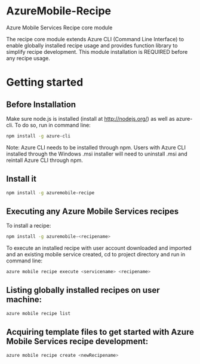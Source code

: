 AzureMobile-Recipe
=======================

Azure Mobile Services Recipe core module

The recipe core module extends Azure CLI (Command Line Interface) to enable globally installed recipe usage and provides function library to simplify recipe development. This module installation is REQUIRED before any recipe usage.

# Getting started

## Before Installation
Make sure node.js is installed (install at http://nodejs.org/) as well as azure-cli. To do so, run in command line:
```bash
npm install -g azure-cli
```
Note: Azure CLI needs to be installed through npm. Users with Azure CLI installed through the Windows .msi installer will need to uninstall .msi and reintall Azure CLI through npm.

## Install it
```bash
npm install -g azuremobile-recipe
```

## Executing any Azure Mobile Services recipes
To install a recipe:
```bash
npm install -g azuremobile-<recipename>
```
To execute an installed recipe with user account downloaded and imported and an existing mobile service created, cd to project directory and run in command line:
```bash
azure mobile recipe execute <servicename> <recipename>
```

## Listing globally installed recipes on user machine:
```bash
azure mobile recipe list
```

## Acquiring template files to get started with Azure Mobile Services recipe development:
```bash
azure mobile recipe create <newRecipename>
```